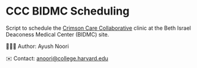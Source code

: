 # CCC BIDMC Scheduling

Script to schedule the [Crimson Care Collaborative](https://doi.org/10.1097/acm.0b013e31824d5269) clinic at the Beth Israel Deaconess Medical Center (BIDMC) site.

👨🏽‍💻 Author: Ayush Noori

✉️ Contact: [anoori@college.harvard.edu](mailto:anoori@college.harvard.edu)
